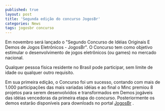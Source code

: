 ```yaml
---
published: true
layout: post
title: 'Segunda edição do concurso JogosBr'
categories: News
tags: jogosbr concurso
---
```

Em novembro será lançado o "Segundo Concurso de Idéias Originais E Demos de Jogos Eletrônicos - JogosBr". O Concurso tem como objetivo estimular o desenvolvimento de jogos eletrônicos (ou games) no mercado nacional.

Qualquer pessoa física residente no Brasil pode participar, sem limite de idade ou qualquer outro requisito.

Em sua primeira edição, o Concurso foi um sucesso, contando com mais de 1.000 participações das mais variadas idéias e ao final o Minc premiou 8 projetos para serem desenvolvidos e transformados em Demos jogáveis das idéias vencedoras da primeira etapa do concurso. Posteriormente os demos estarão disponíveis para downloads no portal <a href="http://www.jogosbr.org.br">JogosBr</a>
.